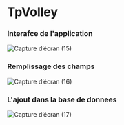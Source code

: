 # TpVolley

### Interafce de l'application
![Capture d’écran (15)](https://github.com/WiamMerjane/TpVolley/assets/116950948/d1ac5077-34f5-4151-ac9b-5efd57be7ec1)

### Remplissage des champs
![Capture d’écran (16)](https://github.com/WiamMerjane/TpVolley/assets/116950948/f7b38341-c822-452d-9a75-b61ffc76dc77)

### L'ajout dans la base de donnees
![Capture d’écran (17)](https://github.com/WiamMerjane/TpVolley/assets/116950948/3d072167-6565-4385-856c-14ce0ee69187)

